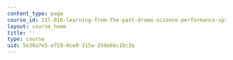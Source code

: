 ```yaml
---
content_type: page
course_id: 21l-016-learning-from-the-past-drama-science-performance-spring-2009
layout: course_home
title: ''
type: course
uid: 5e38a7e5-e729-0ce0-315a-25de66c1bc3a
---
```


